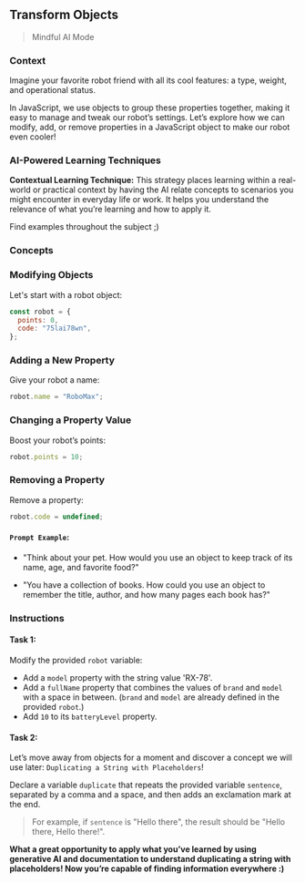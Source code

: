 ## Transform Objects

> Mindful AI Mode

### Context

Imagine your favorite robot friend with all its cool features: a type, weight, and operational status.

In JavaScript, we use objects to group these properties together, making it easy to manage and tweak our robot’s settings. Let’s explore how we can modify, add, or remove properties in a JavaScript object to make our robot even cooler!

### AI-Powered Learning Techniques

**Contextual Learning Technique:**
This strategy places learning within a real-world or practical context by having the AI relate concepts to scenarios you might encounter in everyday life or work. It helps you understand the relevance of what you’re learning and how to apply it.

Find examples throughout the subject ;)

### Concepts

### Modifying Objects

Let's start with a robot object:

```js
const robot = {
  points: 0,
  code: "75lai78wn",
};
```

### Adding a New Property

Give your robot a name:

```js
robot.name = "RoboMax";
```

### Changing a Property Value

Boost your robot’s points:

```js
robot.points = 10;
```

### Removing a Property

Remove a property:

```js
robot.code = undefined;
```

#### **`Prompt Example`**:

- "Think about your pet. How would you use an object to keep track of its name, age, and favorite food?"

- "You have a collection of books. How could you use an object to remember the title, author, and how many pages each book has?"

### Instructions

#### Task 1:

Modify the provided `robot` variable:

- Add a `model` property with the string value 'RX-78'.
- Add a `fullName` property that combines the values of `brand` and `model` with a space in between. (`brand` and `model` are already defined in the provided `robot`.)
- Add `10` to its `batteryLevel` property.

#### Task 2:

Let’s move away from objects for a moment and discover a concept we will use later: `Duplicating a String with Placeholders`!

Declare a variable `duplicate` that repeats the provided variable `sentence`, separated by a comma and a space, and then adds an exclamation mark at the end.

> For example, if `sentence` is "Hello there", the result should be "Hello there, Hello there!".

**What a great opportunity to apply what you’ve learned by using generative AI and documentation to understand duplicating a string with placeholders! Now you’re capable of finding information everywhere :)**
